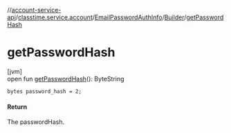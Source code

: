 //[account-service-api](../../../../index.md)/[classtime.service.account](../../index.md)/[EmailPasswordAuthInfo](../index.md)/[Builder](index.md)/[getPasswordHash](get-password-hash.md)

# getPasswordHash

[jvm]\
open fun [getPasswordHash](get-password-hash.md)(): ByteString

`bytes password_hash = 2;`

#### Return

The passwordHash.
